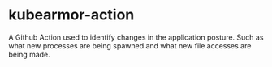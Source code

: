 # kubearmor-action
A Github Action used to identify changes in the application posture. Such as what new processes are being spawned and what new file accesses are being made.
